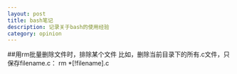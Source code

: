 ```yaml
---
layout: post
title: bash笔记 
description: 记录关于bash的使用经验
category: opinion 
---
```


##用rm批量删除文件时，排除某个文件
比如，删除当前目录下的所有.c文件，只保存filename.c：
rm *[!filename].c
